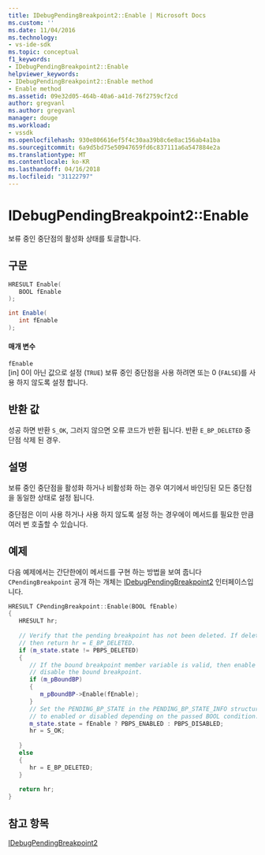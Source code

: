 ```yaml
---
title: IDebugPendingBreakpoint2::Enable | Microsoft Docs
ms.custom: ''
ms.date: 11/04/2016
ms.technology:
- vs-ide-sdk
ms.topic: conceptual
f1_keywords:
- IDebugPendingBreakpoint2::Enable
helpviewer_keywords:
- IDebugPendingBreakpoint2::Enable method
- Enable method
ms.assetid: 09e32d05-464b-40a6-a41d-76f2759cf2cd
author: gregvanl
ms.author: gregvanl
manager: douge
ms.workload:
- vssdk
ms.openlocfilehash: 930e806616ef5f4c30aa39b8c6e8ac156ab4a1ba
ms.sourcegitcommit: 6a9d5bd75e50947659fd6c837111a6a547884e2a
ms.translationtype: MT
ms.contentlocale: ko-KR
ms.lasthandoff: 04/16/2018
ms.locfileid: "31122797"
---
```

# <a name="idebugpendingbreakpoint2enable"></a>IDebugPendingBreakpoint2::Enable
보류 중인 중단점의 활성화 상태를 토글합니다.  
  
## <a name="syntax"></a>구문  
  
```cpp  
HRESULT Enable(   
   BOOL fEnable  
);  
```  
  
```csharp  
int Enable(   
   int fEnable  
);  
```  
  
#### <a name="parameters"></a>매개 변수  
 `fEnable`  
 [in] 0이 아닌 값으로 설정 (`TRUE`) 보류 중인 중단점을 사용 하려면 또는 0 (`FALSE`)를 사용 하지 않도록 설정 합니다.  
  
## <a name="return-value"></a>반환 값  
 성공 하면 반환 `S_OK`, 그러지 않으면 오류 코드가 반환 됩니다. 반환 `E_BP_DELETED` 중단점 삭제 된 경우.  
  
## <a name="remarks"></a>설명  
 보류 중인 중단점을 활성화 하거나 비활성화 하는 경우 여기에서 바인딩된 모든 중단점을 동일한 상태로 설정 됩니다.  
  
 중단점은 이미 사용 하거나 사용 하지 않도록 설정 하는 경우에이 메서드를 필요한 만큼 여러 번 호출할 수 있습니다.  
  
## <a name="example"></a>예제  
 다음 예제에서는 간단한에이 메서드를 구현 하는 방법을 보여 줍니다 `CPendingBreakpoint` 공개 하는 개체는 [IDebugPendingBreakpoint2](../../../extensibility/debugger/reference/idebugpendingbreakpoint2.md) 인터페이스입니다.  
  
```cpp  
HRESULT CPendingBreakpoint::Enable(BOOL fEnable)    
{    
   HRESULT hr;    
  
   // Verify that the pending breakpoint has not been deleted. If deleted,   
   // then return hr = E_BP_DELETED.    
   if (m_state.state != PBPS_DELETED)    
   {    
      // If the bound breakpoint member variable is valid, then enable or   
      // disable the bound breakpoint.    
      if (m_pBoundBP)    
      {    
         m_pBoundBP->Enable(fEnable);    
      }    
      // Set the PENDING_BP_STATE in the PENDING_BP_STATE_INFO structure   
      // to enabled or disabled depending on the passed BOOL condition.    
      m_state.state = fEnable ? PBPS_ENABLED : PBPS_DISABLED;    
      hr = S_OK;    
  
   }    
   else    
   {    
      hr = E_BP_DELETED;    
   }    
  
   return hr;    
}    
```  
  
## <a name="see-also"></a>참고 항목  
 [IDebugPendingBreakpoint2](../../../extensibility/debugger/reference/idebugpendingbreakpoint2.md)